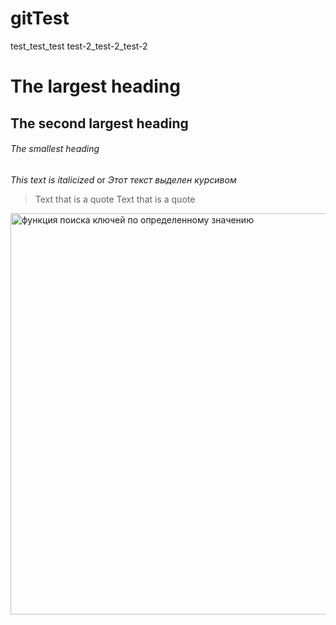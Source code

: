 # gitTest

test_test_test
test-2_test-2_test-2
# The largest heading
## The second largest heading
###### The smallest heading

_This text is italicized_ or *Этот текст выделен курсивом*
> Text that is a quote
>Text that is a quote

<img width="642" alt="функция поиска ключей по определенному значению" src="https://user-images.githubusercontent.com/88565812/180254559-155d2778-d053-40b8-8577-dc48fc84a055.png">
